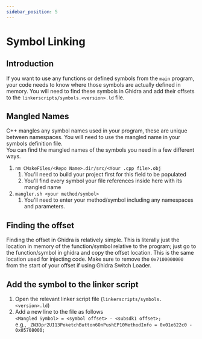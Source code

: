 ```yaml
---
sidebar_position: 5
---
```


# Symbol Linking

## Introduction

If you want to use any functions or defined symbols from the `main` program, your code needs to know where those symbols are actually defined in memory.
You will need to find these symbols in Ghidra and add their offsets to the `linkerscripts/symbols.<version>.ld` file.

## Mangled Names

C++ mangles any symbol names used in your program, these are unique between namespaces. You will need to use the mangled name in your symbols definition file.  
You can find the mangled names of the symbols you need in a few different ways.
1. `nm CMakeFiles/<Repo Name>.dir/src/<Your .cpp file>.obj`
   1. You'll need to build your project first for this field to be populated
   2. You'll find every symbol your file references inside here with its mangled name
2. `mangler.sh <your method/symbol>`
   1. You'll need to enter your method/symbol including any namespaces and parameters.

## Finding the offset

Finding the offset in Ghidra is relatively simple. This is literally just the location in memory of the function/symbol relative to the program; just go to the function/symbol in ghidra and copy the offset location. This is the same location used for injecting code. Make sure to remove the `0x7100000000` from the start of your offset if using Ghidra Switch Loader.

## Add the symbol to the linker script

1. Open the relevant linker script file (`linkerscripts/symbols.<version>.ld`)
2. Add a new line to the file as follows  
`<Mangled Symbol> = <symbol offset> - <subsdk1 offset>;`  
e.g., `_ZN3Dpr2UI13PoketchButton6OnPushEP10MethodInfo = 0x01e622c0 - 0x05708000;`